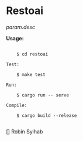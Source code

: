 # Restoai

$param.desc$

**Usage:**

```

    $ cd restoai

Test:

    $ make test

Run:

    $ cargo run -- serve

Compile:

    $ cargo build --release


```

[] Robin Syihab





